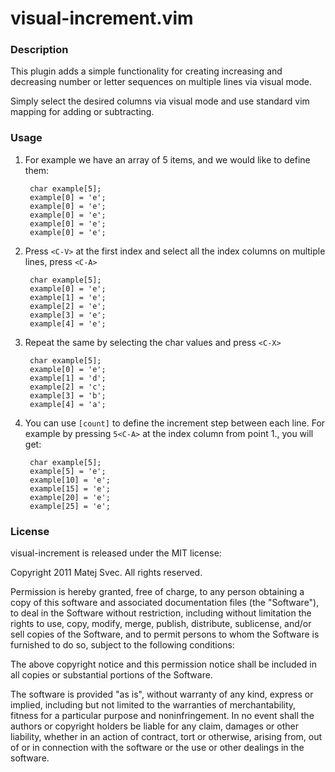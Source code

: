 # visual-increment.vim

### Description

This plugin adds a simple functionality for creating increasing and decreasing
number or letter sequences on multiple lines via visual mode.

Simply select the desired columns via visual mode and use standard vim mapping
for adding or subtracting.

### Usage

1. For example we have an array of 5 items, and we would like to define them:

        char example[5];
        example[0] = 'e';
        example[0] = 'e';
        example[0] = 'e';
        example[0] = 'e';
        example[0] = 'e';

2. Press `<C-V>` at the first index and select all the index columns on multiple
   lines, press `<C-A>`

        char example[5];
        example[0] = 'e';
        example[1] = 'e';
        example[2] = 'e';
        example[3] = 'e';
        example[4] = 'e';

3. Repeat the same by selecting the char values and press `<C-X>`

        char example[5];
        example[0] = 'e';
        example[1] = 'd';
        example[2] = 'c';
        example[3] = 'b';
        example[4] = 'a';

4. You can use `[count]` to define the increment step between each line. For
   example by pressing `5<C-A>` at the index column from point 1., you will get:

        char example[5];
        example[5] = 'e';
        example[10] = 'e';
        example[15] = 'e';
        example[20] = 'e';
        example[25] = 'e';

### License

visual-increment is released under the MIT license:

Copyright 2011 Matej Svec. All rights reserved.

Permission is hereby granted, free of charge, to any person obtaining a copy of
this software and associated documentation files (the "Software"), to deal in
the Software without restriction, including without limitation the rights to
use, copy, modify, merge, publish, distribute, sublicense, and/or sell copies of
the Software, and to permit persons to whom the Software is furnished to do so,
subject to the following conditions:

The above copyright notice and this permission notice shall be included in all
copies or substantial portions of the Software.

The software is provided "as is", without warranty of any kind, express or
implied, including but not limited to the warranties of merchantability, fitness
for a particular purpose and noninfringement. In no event shall the authors or
copyright holders be liable for any claim, damages or other liability, whether
in an action of contract, tort or otherwise, arising from, out of or in
connection with the software or the use or other dealings in the software.

